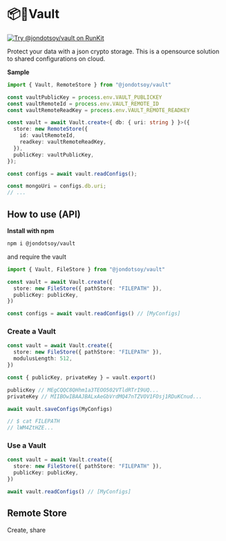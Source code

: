 # 📦🔐Vault

[![Try @jondotsoy/vault on RunKit](https://badge.runkitcdn.com/@jondotsoy/vault.svg)](https://npm.runkit.com/@jondotsoy/vault)

Protect your data with a json crypto storage. This is a opensource solution to shared configurations on cloud.

**Sample**

```ts
import { Vault, RemoteStore } from "@jondotsoy/vault"

const vaultPublicKey = process.env.VAULT_PUBLICKEY
const vaultRemoteId = process.env.VAULT_REMOTE_ID
const vaultRemoteReadKey = process.env.VAULT_REMOTE_READKEY

const vault = await Vault.create<{ db: { uri: string } }>({
  store: new RemoteStore({
    id: vaultRemoteId,
    readkey: vaultRemoteReadKey,
  }),
  publicKey: vaultPublicKey,
});

const configs = await vault.readConfigs();

const mongoUri = configs.db.uri;
// ...
```

## How to use (API)

**Install with npm**

```sh
npm i @jondotsoy/vault
```

and require the vault

```ts
import { Vault, FileStore } from "@jondotsoy/vault"
```

```ts
const vault = await Vault.create({
  store: new FileStore({ pathStore: "FILEPATH" }),
  publicKey: publicKey,
})

const configs = await vault.readConfigs() // [MyConfigs]
```

### Create a Vault

```ts
const vault = await Vault.create({
  store: new FileStore({ pathStore: "FILEPATH" }),
  modulusLength: 512,
})

const { publicKey, privateKey } = vault.export()

publicKey // MEgCQQC8QHhm1a3TEOO502VTldRTrI9UQ...
privateKey // MIIBOwIBAAJBALxAeGbVrdMQ47nTZVOV1FOsj1RDuKCnud...

await vault.saveConfigs(MyConfigs)

// $ cat FILEPATH
// lWM4ZtHZE...
```

### Use a Vault

```ts
const vault = await Vault.create({
  store: new FileStore({ pathStore: "FILEPATH" }),
  publicKey: publicKey,
})

await vault.readConfigs() // [MyConfigs]
```

## Remote Store

Create, share
